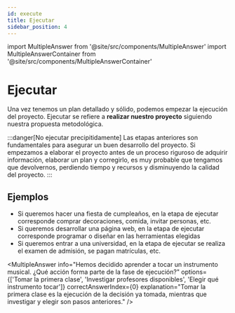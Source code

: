 ```yaml
---
id: execute
title: Ejecutar
sidebar_position: 4
---
```


import MultipleAnswer from '@site/src/components/MultipleAnswer'
import MultipleAnswerContainer from '@site/src/components/MultipleAnswerContainer'

# Ejecutar

Una vez tenemos un plan detallado y sólido, podemos empezar la ejecución del proyecto. Ejecutar se refiere a **realizar nuestro proyecto** siguiendo nuestra propuesta metodológica. 

:::danger[No ejecutar precipitidamente]
Las etapas anteriores son fundamentales para asegurar un buen desarrollo del proyecto. Si empezamos a elaborar el proyecto antes de un proceso riguroso de adquirir información, elaborar un plan y corregirlo, es muy probable que tengamos que devolvernos, perdiendo tiempo y recursos y disminuyendo la calidad del proyecto.
:::

## Ejemplos

- Si queremos hacer una fiesta de cumpleaños, en la etapa de ejecutar corresponde comprar decoraciones, comida, invitar personas, etc.
- Si queremos desarrollar una página web, en la etapa de ejecutar corresponde programar o diseñar en las herramientas elegidas
- Si queremos entrar a una universidad, en la etapa de ejecutar se realiza el examen de admisión, se pagan matrículas, etc.

<MultipleAnswer info="Hemos decidido aprender a tocar un instrumento musical. ¿Qué acción forma parte de la fase de ejecución?" options={['Tomar la primera clase', 'Investigar profesores disponibles', 'Elegir qué instrumento tocar']} correctAnswerIndex={0} explanation="Tomar la primera clase es la ejecución de la decisión ya tomada, mientras que investigar y elegir son pasos anteriores." />